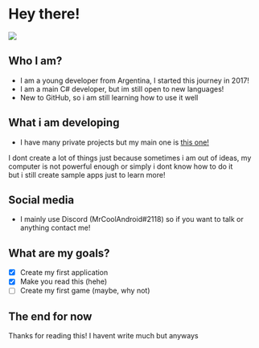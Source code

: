 # Hey there! 

![](https://hitx.vercel.app/counter/?id=https://github.com/MrCoolAndroid/MrCoolAndroid&t=GitHub%20views)

## Who I am?
- I am a young developer from Argentina, I started this journey in 2017!  
- I am a main C# developer, but im still open to new languages!  
- New to GitHub, so i am still learning how to use it well  

## What i am developing
- I have many private projects but my main one is [this one!](https://github.com/MrCoolAndroid/Xbox-Rich-Presence-Discord)  

I dont create a lot of things just because sometimes i am out of ideas, my computer is not powerful enough or simply i dont know how to do it  
but i still create sample apps just to learn more!

## Social media
- I mainly use Discord (MrCoolAndroid#2118) so if you want to talk or anything contact me!

## What are my goals?
- [X] Create my first application
- [X] Make you read this (hehe)
- [ ] Create my first game (maybe, why not)

## The end for now
Thanks for reading this! I havent write much but anyways 
